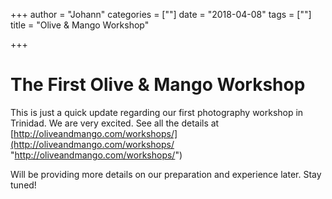 +++
author = "Johann"
categories = [""]
date = "2018-04-08"
tags = [""]
title = "Olive & Mango Workshop"

+++
# The First Olive & Mango Workshop

This is just a quick update regarding our first photography workshop in Trinidad. We are very excited. See all the details at [http://oliveandmango.com/workshops/](http://oliveandmango.com/workshops/ "http://oliveandmango.com/workshops/")

Will be providing more details on our preparation and experience later. Stay tuned!